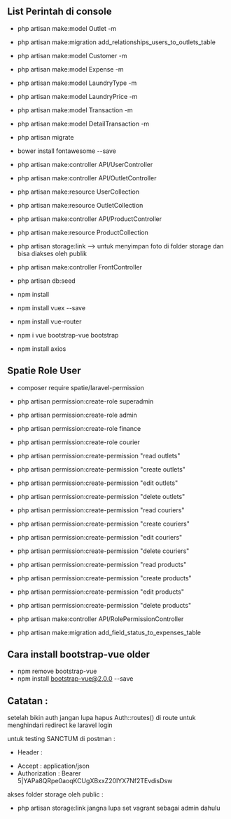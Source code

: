 ## List Perintah di console
- php artisan make:model Outlet -m
- php artisan make:migration add_relationships_users_to_outlets_table
- php artisan make:model Customer -m
- php artisan make:model Expense -m
- php artisan make:model LaundryType -m
- php artisan make:model LaundryPrice -m
- php artisan make:model Transaction -m
- php artisan make:model DetailTransaction -m
- php artisan migrate
- bower install fontawesome --save
- php artisan make:controller API/UserController
- php artisan make:controller API/OutletController
- php artisan make:resource UserCollection
- php artisan make:resource OutletCollection
- php artisan make:controller API/ProductController
- php artisan make:resource ProductCollection
- php artisan storage:link --> untuk menyimpan foto di folder storage dan bisa diakses oleh publik

- php artisan make:controller FrontController
- php artisan db:seed

- npm install
- npm install vuex --save
- npm install vue-router
- npm i vue bootstrap-vue bootstrap
- npm install axios

## Spatie Role User
- composer require spatie/laravel-permission
- php artisan permission:create-role superadmin
- php artisan permission:create-role admin
- php artisan permission:create-role finance
- php artisan permission:create-role courier

- php artisan permission:create-permission "read outlets"
- php artisan permission:create-permission "create outlets"
- php artisan permission:create-permission "edit outlets"
- php artisan permission:create-permission "delete outlets"

- php artisan permission:create-permission "read couriers"
- php artisan permission:create-permission "create couriers"
- php artisan permission:create-permission "edit couriers"
- php artisan permission:create-permission "delete couriers"

- php artisan permission:create-permission "read products"
- php artisan permission:create-permission "create products"
- php artisan permission:create-permission "edit products"
- php artisan permission:create-permission "delete products"

- php artisan make:controller API/RolePermissionController

- php artisan make:migration add_field_status_to_expenses_table


## Cara install bootstrap-vue older
- npm remove bootstrap-vue
- npm install bootstrap-vue@2.0.0 --save

## Catatan :
setelah bikin auth jangan lupa hapus Auth::routes() di route untuk menghindari redirect ke laravel login

untuk testing SANCTUM di postman :
- Header :
* Accept : application/json
* Authorization : Bearer 5|YAPa8QRpe0aoqKCUgXBxxZ20IYX7Nf2TEvdisDsw 

akses folder storage oleh public :
- php artisan storage:link
jangna lupa set vagrant sebagai admin dahulu 

